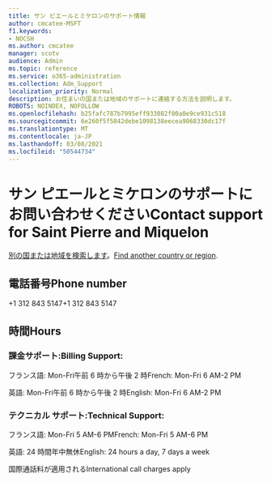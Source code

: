 ```yaml
---
title: サン ピエールとミケロンのサポート情報
author: cmcatee-MSFT
f1.keywords:
- NOCSH
ms.author: cmcatee
manager: scotv
audience: Admin
ms.topic: reference
ms.service: o365-administration
ms.collection: Adm_Support
localization_priority: Normal
description: お住まいの国または地域のサポートに連絡する方法を説明します。
ROBOTS: NOINDEX, NOFOLLOW
ms.openlocfilehash: b25fafc787b7995eff933082f00a0e9ce931c518
ms.sourcegitcommit: 6e260f5f5842debe1098138eecea9068330dc17f
ms.translationtype: MT
ms.contentlocale: ja-JP
ms.lasthandoff: 03/08/2021
ms.locfileid: "50544734"
---
```

# <a name="contact-support-for-saint-pierre-and-miquelon"></a><span data-ttu-id="12f7a-103">サン ピエールとミケロンのサポートにお問い合わせください</span><span class="sxs-lookup"><span data-stu-id="12f7a-103">Contact support for Saint Pierre and Miquelon</span></span>

<span data-ttu-id="12f7a-104">[別の国または地域を検索します](../contact-support-for-business-products.md)。</span><span class="sxs-lookup"><span data-stu-id="12f7a-104">[Find another country or region](../contact-support-for-business-products.md).</span></span>

## <a name="phone-number"></a><span data-ttu-id="12f7a-105">電話番号</span><span class="sxs-lookup"><span data-stu-id="12f7a-105">Phone number</span></span>
<span data-ttu-id="12f7a-106">+1 312 843 5147</span><span class="sxs-lookup"><span data-stu-id="12f7a-106">+1 312 843 5147</span></span>

## <a name="hours"></a><span data-ttu-id="12f7a-107">時間</span><span class="sxs-lookup"><span data-stu-id="12f7a-107">Hours</span></span>
### <a name="billing-support"></a><span data-ttu-id="12f7a-108">課金サポート:</span><span class="sxs-lookup"><span data-stu-id="12f7a-108">Billing Support:</span></span>

<span data-ttu-id="12f7a-109">フランス語: Mon-Fri午前 6 時から午後 2 時</span><span class="sxs-lookup"><span data-stu-id="12f7a-109">French: Mon-Fri 6 AM-2 PM</span></span>

<span data-ttu-id="12f7a-110">英語: Mon-Fri午前 6 時から午後 2 時</span><span class="sxs-lookup"><span data-stu-id="12f7a-110">English: Mon-Fri 6 AM-2 PM</span></span>

### <a name="technical-support"></a><span data-ttu-id="12f7a-111">テクニカル サポート:</span><span class="sxs-lookup"><span data-stu-id="12f7a-111">Technical Support:</span></span>

<span data-ttu-id="12f7a-112">フランス語: Mon-Fri 5 AM-6 PM</span><span class="sxs-lookup"><span data-stu-id="12f7a-112">French: Mon-Fri 5 AM-6 PM</span></span>

<span data-ttu-id="12f7a-113">英語: 24 時間年中無休</span><span class="sxs-lookup"><span data-stu-id="12f7a-113">English: 24 hours a day, 7 days a week</span></span>

<span data-ttu-id="12f7a-114">国際通話料が適用される</span><span class="sxs-lookup"><span data-stu-id="12f7a-114">International call charges apply</span></span>
